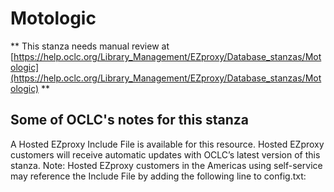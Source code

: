 # Motologic
** This stanza needs manual review at [https://help.oclc.org/Library_Management/EZproxy/Database_stanzas/Motologic](https://help.oclc.org/Library_Management/EZproxy/Database_stanzas/Motologic) **

## Some of OCLC's notes for this stanza

A Hosted EZproxy Include File is available for this resource. Hosted EZproxy customers will receive automatic updates with OCLC&rsquo;s latest version of this stanza. Note: Hosted EZproxy customers in the Americas using self-service may reference the Include File by adding the following line to config.txt:

&nbsp;

&nbsp;
